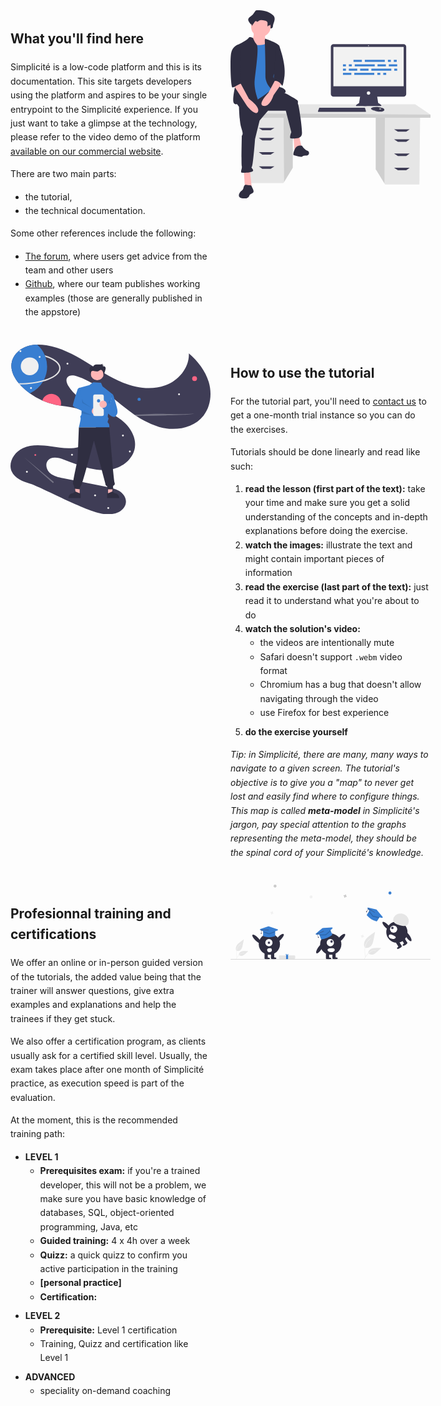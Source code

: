 <style>
	#homepage {
		line-height: 1.6;
		margin: 2rem;
	}
	#homepage .grid {
		display: grid;
		grid-template-columns: repeat(2, 1fr);
		gap: 2rem;
	}
	#homepage .grid-col-img {
		text-align: center;
	}
	#homepage .grid-col-img svg {
		max-width: 20rem;
		max-height: 20rem;
	}
	#homepage p, #homepage ul {
		margin-bottom: 0.5rem;
	}
	#homepage .deprecation {
		display: none; /* temporary */
		padding: 1.5rem;
		margin-bottom: 1rem;
		color: #721c24;
		background-color: #f8d7da;
		border: solid .0125rem #f5c6cb;
		text-align: center;
	}
	#homepage .deprecation h2 {
		margin: 0.75rem;
		padding: 0;
	}
</style>
<div id="homepage">
	<div class="deprecation">
		<h1>WARNING: This is the old Simplicité platform documentation!</h1>
		<p>A <strong>brand new documentation</strong> is now available at:<p>
		<h2><a href="https://documentation.simplicite.io">https://documentation.simplicite.io</a></h2>
		<p>We strongly recommend that you use the above new documetation as this old one is not updated anymore (and will be shut down very soon).<p>
	</div>
	<div class="grid">
		<div class="grid-col">
			<h2 id="what-youll-find-here">What you'll find here</h2>
			<p>Simplicité is a low-code platform and this is its documentation. This site targets developers using the platform and aspires to be your single entrypoint to the Simplicité experience. If you just want to take a glimpse at the technology, please refer to the video demo of the platform <a href="https://simplicite.fr/demo-video-plateforme/">available on our commercial website</a>.</p>
			<p>There are two main parts:</p>
			<ul>
				<li>the tutorial,</li>
				<li>the technical documentation.</li>
			</ul>
			<p>Some other references include the following:</p>
			<ul>
				<li><a href="https://community.simplicite.io">The forum</a>, where users get advice from the team and other users</li>
				<li><a href="https://github.com/simplicitesoftware/">Github</a>, where our team publishes working examples (those are generally published in the appstore)</li>
			</ul>
		</div>
		<div class="grid-col-img">
			<svg data-name="Layer 1" xmlns="http://www.w3.org/2000/svg" width="711.1879" height="669.68268" viewBox="0 0 711.1879 669.68268" xmlns:xlink="http://www.w3.org/1999/xlink"><title>feeling_proud</title><polygon points="516.326 380.018 516.326 565.013 547.27 615.443 549.625 619.279 671.722 619.279 674.189 380.018 516.326 380.018" fill="#e6e6e6"/><polygon points="516.326 380.018 516.326 565.013 547.27 615.443 549.169 380.018 516.326 380.018" opacity="0.1"/><polygon points="221.566 375.084 221.566 560.08 190.622 610.51 188.267 614.345 66.17 614.345 63.703 375.084 221.566 375.084" fill="#e6e6e6"/><polygon points="221.566 375.084 221.566 560.08 190.622 610.51 188.723 375.084 221.566 375.084" opacity="0.1"/><polygon points="711.188 371.385 711.188 382.484 47.67 382.484 47.67 366.451 109.335 334.385 656.923 334.385 711.188 371.385" fill="#e6e6e6"/><polygon points="711.188 371.385 711.188 382.484 47.67 382.484 47.67 366.451 711.188 371.385" opacity="0.1"/><polygon points="142.635 426.883 113.035 426.883 100.702 418.25 156.201 418.25 142.635 426.883" fill="#3f3d56"/><polygon points="142.635 462.649 113.035 462.649 100.702 454.016 156.201 454.016 142.635 462.649" fill="#3f3d56"/><polygon points="142.635 513.215 113.035 513.215 100.702 504.581 156.201 504.581 142.635 513.215" fill="#3f3d56"/><polygon points="142.635 563.78 113.035 563.78 100.702 555.147 156.201 555.147 142.635 563.78" fill="#3f3d56"/><polygon points="595.257 431.816 624.857 431.816 637.19 423.183 581.691 423.183 595.257 431.816" fill="#3f3d56"/><polygon points="595.257 467.582 624.857 467.582 637.19 458.949 581.691 458.949 595.257 467.582" fill="#3f3d56"/><polygon points="595.257 518.148 624.857 518.148 637.19 509.515 581.691 509.515 595.257 518.148" fill="#3f3d56"/><polygon points="595.257 568.713 624.857 568.713 637.19 560.08 581.691 560.08 595.257 568.713" fill="#3f3d56"/><path d="M859.81989,235.61493H610.63446a9.4227,9.4227,0,0,0-9.42389,9.42389V412.89655a9.4227,9.4227,0,0,0,9.42389,9.42388h94.5929l-3.54389,22.62623s-20.25281,10.75927-6.01251,11.07574,81.32764,0,81.32764,0,12.97448,0-7.59479-11.39221l-3.33362-22.30976h93.7497a9.42266,9.42266,0,0,0,9.42388-9.42388V245.03882A9.42266,9.42266,0,0,0,859.81989,235.61493Z" transform="translate(-244.40605 -115.15866)" fill="#3f3d56"/><rect x="365.82336" y="130.42445" width="249.99557" height="139.87094" fill="#f2f2f2"/><circle cx="490.82114" cy="125.99415" r="1.58225" fill="#f2f2f2"/><circle cx="490.82114" cy="294.34559" r="6.01255" fill="#f2f2f2"/><polygon points="481.452 357.952 481.452 361.117 311.202 361.117 311.202 358.585 311.436 357.952 315.632 346.56 477.971 346.56 481.452 357.952" fill="#3f3d56"/><path d="M791.37558,470.01266c-.31011,1.3259-1.481,2.72467-4.1265,4.04741-9.4935,4.74675-28.797-1.2658-28.797-1.2658s-14.87315-2.53161-14.87315-9.17706a11.86592,11.86592,0,0,1,1.30377-.77528c3.99133-2.11163,17.2253-7.32222,40.69051.22062a9.78618,9.78618,0,0,1,4.46035,2.923A4.667,4.667,0,0,1,791.37558,470.01266Z" transform="translate(-244.40605 -115.15866)" fill="#3f3d56"/><path d="M791.37558,470.01266c-11.62,4.45247-21.97744,4.78472-32.607-2.59805a23.34328,23.34328,0,0,0-13.88583-4.57268c3.99133-2.11163,17.2253-7.32222,40.69051.22062a9.78618,9.78618,0,0,1,4.46035,2.923A4.667,4.667,0,0,1,791.37558,470.01266Z" transform="translate(-244.40605 -115.15866)" opacity="0.1"/><ellipse cx="532.40017" cy="350.99016" rx="4.11385" ry="1.2658" fill="#f2f2f2"/><polygon points="481.452 357.952 481.452 361.117 311.202 361.117 311.202 358.585 311.436 357.952 481.452 357.952" opacity="0.1"/><path d="M339.06751,115.15881a8.55394,8.55394,0,0,0-4.96126,1.1083c-1.476,1.0108-2.40629,2.78162-3.35588,4.42947a52.98576,52.98576,0,0,1-14.43428,16.30464c-4.28894,3.142-9.74169,7.05966-9.00789,12.85269a17.37163,17.37163,0,0,0,2.09058,5.4255c3.9566,7.987,14.75357,14.15926,13.69156,23.27309,3.931-6.58092-1.327-9.835,2.604-16.41586,1.87205-3.134,5.12412-6.67168,7.95054-4.70353.94637.659,1.56777,1.84095,2.55314,2.41917,2.35122,1.37972,4.85259-1.258,6.93387-3.12633,7.17685-6.44263,17.383-4.7548,26.31387-2.74743,4.21624.94767,8.8473,2.191,11.33971,6.2207,3.277,5.29821-3.11344,11.02034-4.72807,17.01049a3.264,3.264,0,0,0,3.50293,4.06214c2.67975-.26434,5.8542-.481,6.01278-1.65694,3.37154.12,7.50269-.26181,8.94728-3.7725a14.76216,14.76216,0,0,0,.69252-4.29319c.5302-5.89718,3.0331-11.27719,4.69119-16.88993s2.37906-12.1905-.41909-17.1668a19.86362,19.86362,0,0,0-3.666-4.45557C379.94,117.67017,359.06259,115.136,339.06751,115.15881Z" transform="translate(-244.40605 -115.15866)" fill="#2f2e41"/><path d="M326.54375,190.06386s3.4534,28.7784-9.20909,31.08068,11.51136,41.4409,11.51136,41.4409l57.55681,6.90682-13.81364-46.04545s-9.20909-3.45341-3.4534-26.47613S326.54375,190.06386,326.54375,190.06386Z" transform="translate(-244.40605 -115.15866)" fill="#ffb8b8"/><polygon points="47.028 569.318 51.633 632.631 75.806 632.631 68.9 569.318 47.028 569.318" fill="#ffb8b8"/><polygon points="224.303 449.6 227.756 502.552 254.233 491.041 243.872 447.298 224.303 449.6" fill="#ffb8b8"/><path d="M274.16705,442.73826s1.15113,66.7659,8.058,88.63749,5.75568,23.02272,4.60455,26.47613-2.30228,1.15114-2.30228,6.90682-2.30227,96.69544,0,104.7534-6.90681,21.87159,0,23.02272,39.13863,0,40.28977-6.90682-9.20909-9.20909-4.60454-13.81363,11.51136-98.99772,11.51136-98.99772l16.11591-65.61476,29.92954-34.53409H441.0818l19.56932,75.975s-8.058,21.87159-2.30228,21.87159,40.28977,6.90682,40.28977-18.41818S487.12725,451.94735,484.825,449.64508s1.15113-10.36023-2.30228-13.81364-43.74317-27.62727-58.70794-32.23181S387.857,393.51476,387.857,393.51476Z" transform="translate(-244.40605 -115.15866)" fill="#2f2e41"/><path d="M498.63861,596.99051s-17.267-5.75568-25.325,11.51137-4.60454,21.87159-4.60454,21.87159,26.47613,9.20909,31.08068,4.60454c2.00333-2.00334,8.36471-2.69926,14.91273-2.84621,9.97289-.22381,12.62625-14.33323,3.20748-17.61885q-.42145-.147-.85317-.25539C507.8477,611.95529,498.63861,596.99051,498.63861,596.99051Z" transform="translate(-244.40605 -115.15866)" fill="#2f2e41"/><circle cx="108.03826" cy="59.36486" r="34.53409" fill="#ffb8b8"/><path d="M307.55,235.53374s56.40567,11.51136,70.21931-6.90682,19.56931,51.80113,19.56931,51.80113l6.90682,73.67272-10.36023,40.28977s-54.1034,43.74318-71.37044,47.19658-43.74318,5.75569-43.74318,5.75569,8.058-127.77613,8.058-130.0784S307.55,235.53374,307.55,235.53374Z" transform="translate(-244.40605 -115.15866)" fill="#387ed1"/><path d="M324.70433,213.94456s-12.54979-7.18923-16.0032-.28241S273.01591,237.836,269.5625,237.836s6.90682,95.54431,2.30227,107.05567S245.38864,440.436,258.05114,447.34281s3.45341-6.90682,16.11591,10.36022,74.82385,17.267,78.27726,10.36023-27.62727-58.708-21.87159-107.05567,14.96477-115.11362,6.90682-124.32271S324.70433,213.94456,324.70433,213.94456Z" transform="translate(-244.40605 -115.15866)" fill="#2f2e41"/><path d="M366.258,221.7201l1.60341-5.518s47.89544,15.87824,50.19772,26.23847,1.15113,82.88181-6.90682,88.63749-19.56932,14.96477-11.51136,28.7784,17.267,28.77841,24.17386,29.92954,19.56931,9.20909,16.1159,17.267-44.89431-6.90682-44.89431-6.90682-27.62727-20.72045-26.47613-52.95227S366.258,221.7201,366.258,221.7201Z" transform="translate(-244.40605 -115.15866)" fill="#2f2e41"/><path d="M406.54771,357.55418l-27.62727,51.80113s-40.28976,41.4409-17.267,46.04545,35.68522-37.9875,35.68522-37.9875l29.92955-42.592Z" transform="translate(-244.40605 -115.15866)" fill="#ffb8b8"/><path d="M340.74981,124.19457a7.83806,7.83806,0,0,0-4.03868.78334,9.41322,9.41322,0,0,0-2.73182,3.13072,39.77267,39.77267,0,0,1-11.7501,11.524c-3.49138,2.22077-7.93014,4.98972-7.3328,9.0842a11.35949,11.35949,0,0,0,1.70182,3.8347,30.16344,30.16344,0,0,1,3.66519,18.80068l9.60011-13.954c1.52393-2.21507,4.17125-4.7155,6.47207-3.32442.77039.46577,1.27623,1.30117,2.07836,1.70985,1.914.97518,3.95021-.88912,5.64447-2.20967,5.84225-4.55361,14.15049-3.36066,21.42059-1.94187,3.43219.66981,7.20207,1.54859,9.231,4.39676,3.37169,4.73311-.149,11.5721,1.81882,17.04a5.02339,5.02339,0,0,0,2.07852-3.31717c2.74457.08484,6.1075-.185,7.28345-2.66638a9.18757,9.18757,0,0,0,.56374-3.03439c.43161-4.16809,2.46907-7.97065,3.81883-11.93769s1.93666-8.61616-.34116-12.13338a14.68107,14.68107,0,0,0-2.98426-3.14917C374.02174,125.96958,357.02664,124.17845,340.74981,124.19457Z" transform="translate(-244.40605 -115.15866)" fill="#2f2e41"/><path d="M406.54771,237.836l10.72528,2.84686s24.95995,63.919,19.20427,107.66222-9.20909,34.53409-9.20909,34.53409-9.20909-20.72046-29.92955-16.11591Z" transform="translate(-244.40605 -115.15866)" fill="#2f2e41"/><path d="M293.02894,739.422c-2.77592,3.77228-2.21935,9.16459-4.67828,13.15075-2.13144,3.45526-6.14837,5.26695-8.81439,8.32869a22.32616,22.32616,0,0,0-2.26617,3.25987c-2.47311,4.14255-4.4833,9.45174-2.04761,13.61641,1.95936,3.35022,6.07786,4.65961,9.855,5.552,4.77407,1.128,9.73436,2.03071,14.56354,1.16876s9.54882-3.819,11.27067-8.41239a32.50011,32.50011,0,0,1,1.2051-3.4007c2.61747-5.15294,10.82749-5.20864,13.50628-10.33,1.87466-3.584.15138-7.91623-1.57118-11.57578l-5.26109-11.1771c-1.74592-3.70919-8.82362-1.57608-12.51339-2.46492C301.46518,735.97844,296.49084,734.70126,293.02894,739.422Z" transform="translate(-244.40605 -115.15866)" fill="#2f2e41"/><path d="M254.59773,380.5769l48.34772,74.82386s29.92954,37.98749,39.13863,20.72045-32.23181-46.04545-32.23181-46.04545L278.77159,372.519Z" transform="translate(-244.40605 -115.15866)" fill="#ffb8b8"/><path d="M278.77159,240.13828,269.5625,237.836s-18.41818,5.75568-23.02272,29.92954-1.15114,120.86931,4.60454,122.02044,28.42725-16.83663,32.05624-13.02286-7.88238-15.75554-4.429-26.11577S278.77159,240.13828,278.77159,240.13828Z" transform="translate(-244.40605 -115.15866)" fill="#2f2e41"/><g id="f3c2397c-d780-4cc6-97d8-1503d8277a2c" data-name="Group 13"><rect id="ad41612f-86f7-46b2-a964-3a5da7bcf3cf" data-name="Rectangle 55" x="437.40692" y="176.36275" width="29.75235" height="7.1626" fill="#387ed1"/><rect id="b9a0b375-cc2a-4c59-8850-661af54e4f62" data-name="Rectangle 56" x="559.72215" y="176.36275" width="10.46842" height="7.1626" fill="#387ed1"/><rect id="e174c2ab-9bc5-41ec-b37c-b06fbf8a9878" data-name="Rectangle 57" x="580.65899" y="176.36275" width="10.46842" height="7.1626" fill="#387ed1"/><rect id="ba2479ac-4c7d-43b4-a028-73b1e20e4002" data-name="Rectangle 58" x="477.62768" y="176.36275" width="71.07506" height="7.1626" fill="#387ed1"/><rect id="ac60ef86-00f2-480b-8171-28b6fdfc1958" data-name="Rectangle 59" x="399.94099" y="222.6442" width="29.75235" height="7.1626" fill="#387ed1"/><rect id="b3d8298d-cd65-487a-8b19-4cee946356e7" data-name="Rectangle 60" x="522.25621" y="222.6442" width="10.46842" height="7.1626" fill="#387ed1"/><rect id="ed27f15f-f0c4-4569-8330-a6688f8e356c" data-name="Rectangle 61" x="543.19305" y="222.6442" width="10.46842" height="7.1626" fill="#387ed1"/><rect id="f685c005-adaf-4d60-acda-005b037d82a6" data-name="Rectangle 62" x="440.16176" y="222.6442" width="71.07506" height="7.1626" fill="#387ed1"/><rect id="eca7c7fc-83f8-48ca-a588-6606db47af3f" data-name="Rectangle 63" x="522.80718" y="192.34088" width="29.75235" height="7.1626" fill="#387ed1"/><rect id="a71b5b2f-f8b9-481d-a301-5e3357e5fe42" data-name="Rectangle 64" x="563.02795" y="192.34088" width="29.75235" height="7.1626" fill="#387ed1"/><rect id="abb3a25a-f854-41fc-8391-e6ad9fbe2417" data-name="Rectangle 66" x="399.94099" y="192.34088" width="10.46842" height="7.1626" fill="#387ed1"/><rect id="add2b425-b775-4eb5-9c25-8c4c14f957c9" data-name="Rectangle 67" x="420.87784" y="192.34088" width="10.46842" height="7.1626" fill="#387ed1"/><rect id="b7159612-3b84-4b0b-a885-612eaab04c06" data-name="Rectangle 68" x="441.81466" y="192.34088" width="71.07506" height="7.1626" fill="#387ed1"/><rect id="edfc7301-4de5-47dc-80e2-1ae2da982d6d" data-name="Rectangle 69" x="461.09859" y="207.76802" width="29.75235" height="7.1626" fill="#387ed1"/><rect id="e1009f91-6275-4375-80fa-0d778e331fdc" data-name="Rectangle 70" x="420.87783" y="207.76802" width="29.75235" height="7.1626" fill="#387ed1"/><rect id="a060fb9f-1f1a-4862-9a69-16dd49199e18" data-name="Rectangle 71" x="399.941" y="207.76802" width="10.46842" height="7.1626" fill="#387ed1"/><rect id="b6754d5f-104f-449c-b9a9-cf9ac82bf5fe" data-name="Rectangle 73" x="582.31189" y="207.76802" width="10.46842" height="7.1626" fill="#387ed1"/><rect id="e6ed1ccd-2cfd-450f-a339-07df3a1ee6bb" data-name="Rectangle 74" x="500.76841" y="207.76802" width="71.07506" height="7.1626" fill="#387ed1"/></g></svg>
		</div>
		<div class="grid-col-img">
			<svg data-name="Layer 1" xmlns="http://www.w3.org/2000/svg" width="926.63239" height="785.99373" viewBox="0 0 926.63239 785.99373" xmlns:xlink="http://www.w3.org/1999/xlink"><path d="M1030.88654,386.0594c-46.33985,59.26-133.78028,72.83-206.12989,52.19a335.51025,335.51025,0,0,1-68.1001-28.35c-12.54-6.81-24.77978-14.28-36.77-22.24-2.9502-1.95-5.89991-3.93-8.81983-5.95q-2.98534-2.04-5.95019-4.12994c-24.76026-17.42-48.54981-36.53-71.94-55.53-58.39013-47.43-118.37988-96.32-190.12011-118.95-14.77979-4.66-33.89991-6.84-43.04,5.68-7.92969,10.87-3.08985,26.26,3.62012,37.92005,24.89013,43.19,70.06982,70.46,115.29,91.43,45.21973,20.97,93.12012,37.96,132.42969,68.62,39.31006,30.66,69.32031,79.39,61.28028,128.58-6.93018,42.39-41.54,76.83-81.78028,91.84-40.23974,15-85.11963,12.91-126.94971,3.17-41.83007-9.75-81.54-26.76-121.91015-41.42-24.33985-8.85-56.15967-14.97-72.31006,5.28-13.63965,17.11-5.7998,44.1,10.81006,58.34s39.09033,19.01,60.54,23.29q99.90015,19.95,199.80029,39.89c20.42969,4.07,41.33984,8.33,59.13965,19.17,17.80029,10.83,32.16016,29.75,31.65039,50.58-.51025,20.53-15.54,38.67-33.96045,47.76-18.40967,9.08-39.66992,10.48-60.17969,9.5-76.85986-3.68-297.21-125.79-350.06006-141.4-33.96-10.02-71.08984-24.74-85.41015-57.12006-17.83008-40.31,11.51025-89.07995,51.56006-107.49,40.04-18.42,86.46-14.34,130.10009-8.13995,43.64014,6.19995,88.71973,14.09,131.2002,2.31,42.47949-11.78,81.3999-50.18006,77.21-94.06-3.65039-38.18005-38.04-66.95-74.23047-79.63-28.32959-9.93-58.46972-12.63-88.22949-17.1-8.26025-1.23-16.49023-2.61-24.64014-4.31a307.086,307.086,0,0,1-60.75-19.5,312.92391,312.92391,0,0,1-58.04-33.31,305.265,305.265,0,0,1-40.31982-35.01q-2.83521-2.93994-5.61035-6.01c-1.75977-1.96-3.5-3.96-5.19971-6-22.12012-26.43-38.46045-58.98-33.56006-92.51995,4.88965-33.45,30.96-61.3,62-74.68,17.93994-7.73,37.29-11.19,56.87989-11.69a233.79559,233.79559,0,0,1,42.77978,3.08c65.41016,10.46,125.3501,42.24005,181.96045,76.65,56.59961,34.41,111.75977,72.18,173.28955,96.71,61.53027,24.54,131.57031,34.93,193.99023,12.74,62.41993-22.18,113.69971-82.7,110.64991-148.87,41.3999,35.65,76.58008,80.46,92.16015,132.82C1070.79669,282.5594,1064.53644,343.01942,1030.88654,386.0594Z" transform="translate(-136.6838 -57.00314)" fill="#3f3d56"/><circle cx="595.91072" cy="253.39374" r="7.27771" fill="#387ed1"/><circle cx="852.91072" cy="157.39374" r="11.25197" fill="#ff6584"/><circle cx="114.91072" cy="511.39374" r="4.15748" fill="#ff6584"/><path d="M370.92657,329.39937a44.42971,44.42971,0,0,1-1.2998,10.7c-8.26025-1.23-16.49023-2.61-24.64014-4.31a307.086,307.086,0,0,1-60.75-19.5,44.3374,44.3374,0,0,1,86.68994,13.11Z" transform="translate(-136.6838 -57.00314)" fill="#ff6584"/><circle cx="780.91072" cy="230.39374" r="4.25197" fill="#f0f0f0"/><circle cx="391.91072" cy="698.39374" r="4.25197" fill="#f0f0f0"/><circle cx="452.91072" cy="757.39374" r="4.25197" fill="#f0f0f0"/><circle cx="75.91072" cy="589.39374" r="4.25197" fill="#f0f0f0"/><circle cx="284.91072" cy="510.39374" r="4.25197" fill="#f0f0f0"/><circle cx="263.91072" cy="88.39374" r="4.25197" fill="#f0f0f0"/><circle cx="520.91072" cy="421.39374" r="4.25197" fill="#f0f0f0"/><circle cx="552.91072" cy="495.39374" r="4.25197" fill="#f0f0f0"/><path d="M291.52716,220.72761q9.0747-2.73879,17.36182-5.93548c33.96045-13.11719,53.438-30.91113,53.438-48.82031s-19.47753-35.70313-53.438-48.82032q-5.0376-1.94568-10.38575-3.72345a136.34021,136.34021,0,0,1-6.97607,107.29956Z" transform="translate(-136.6838 -57.00314)" fill="none"/><path d="M306.32648,158.96937a135.44,135.44,0,0,1-14.79981,61.76q-1.93506,3.78-4.1001,7.43a136.43138,136.43138,0,0,1-61.23,54.82,305.26946,305.26946,0,0,1-40.31982-35.01q-2.83521-2.94-5.61035-6.01c-1.75977-1.96-3.5-3.96-5.19971-6-22.12012-26.43-38.46045-58.98-33.56006-92.51995,4.88965-33.45,30.96-61.30005,62-74.68006,17.93994-7.73,37.29-11.18994,56.87989-11.68994a136.1263,136.1263,0,0,1,35.33007,49.16c1,2.37,1.91993,4.77,2.79,7.2A135.75647,135.75647,0,0,1,306.32648,158.96937Z" transform="translate(-136.6838 -57.00314)" fill="#387ed1"/><path d="M368.32648,165.96937c0,20.83-20.33985,40.15-57.27979,54.42-7.39014,2.86-15.30029,5.45-23.62012,7.77-31.14013,8.68-68.20019,13.49-107.16015,13.8-1.75977-1.96-3.5-3.96-5.19971-6,.41992.01.83984.01,1.25977.01,42.31006,0,82.45019-5.36,115.20019-15.24,6.04981-1.83,11.8501-3.81,17.35987-5.94,33.96-13.11,53.43994-30.91,53.43994-48.82,0-17.91-19.48-35.7-53.43994-48.82q-5.03981-1.95-10.37989-3.72c-.87011-2.43-1.79-4.83-2.79-7.2q7.97975,2.49,15.33008,5.32C347.98663,125.81935,368.32648,145.14937,368.32648,165.96937Z" transform="translate(-136.6838 -57.00314)" fill="#e4e4e4"/><circle cx="45.91072" cy="30.39374" r="4.25197" fill="#f0f0f0"/><circle cx="134.91072" cy="57.39374" r="4.25197" fill="#f0f0f0"/><circle cx="88.91072" cy="100.39374" r="41.34843" fill="#f0f0f0"/><path d="M989.19659,376.23939c-9.28027,2.74-29.74023,4.76-52.24023,6-22.48975,1.23-47.15967,1.77-71.52,2.29q-63.95947,1.38008-127.90967,2.77-8.79052.195-17.64013.36c-2.9502-1.95-5.89991-3.93-8.81983-5.95,5.23.03,10.46,0,15.6499-.1,22.16993-.44,40.93994-2.17,62.31983-2.99,32.8999-1.27,68.41992-.27,102.71.24C926.03644,379.37941,965.10626,379.18941,989.19659,376.23939Z" transform="translate(-136.6838 -57.00314)" fill="#f0f0f0" opacity="0.3"/><path d="M334.76739,691.47011,198.8465,578.23939,330.89142,696.00551a3.15089,3.15089,0,1,0,3.876-4.5354Z" transform="translate(-136.6838 -57.00314)" fill="#f0f0f0" opacity="0.3"/><circle cx="94.91072" cy="201.39374" r="4.25197" fill="#f0f0f0"/><polygon points="452.017 694.074 469.604 694.073 477.971 626.236 452.014 626.237 452.017 694.074" fill="#ffb6b6"/><path d="M584.21461,745.3347l4.95031-.0002,19.32677-7.85976,10.35857,7.85856h.0014a22.07371,22.07371,0,0,1,22.07254,22.07219v.71727l-56.70854.0021Z" transform="translate(-136.6838 -57.00314)" fill="#2f2e41"/><polygon points="320.308 694.074 302.721 694.073 294.354 626.236 320.311 626.237 320.308 694.074" fill="#ffb6b6"/><path d="M461.47733,768.12486l-56.70854-.0021v-.71727a22.07373,22.07373,0,0,1,22.07255-22.07219h.0014l10.35856-7.85856,19.32678,7.85976,4.9503.0002Z" transform="translate(-136.6838 -57.00314)" fill="#2f2e41"/><path d="M520.00914,231.19113,502.20127,244.7512,454.89616,257.279s16.95034,118.9604,8.95034,126.9604-.785,8.215-2.3925,18.60751-8.0134,37.83062-8.0134,37.83062l141.18774,0s1.13768-17.05233-5.82208-20.74524,6.41582-20.92914.728-23.811,2.31221-27.88189,2.31221-27.88189l17.33726-81.84953-46.11409-36.07971-7.01323-16.89753Z" transform="translate(-136.6838 -57.00314)" fill="#387ed1"/><circle cx="405.54518" cy="274.32837" r="6.16142" fill="#f2f2f2"/><path d="M453.4406,440.67752l-5.82221,149.921S422.47986,701.32826,426.8465,704.23939s6.21647,20.26918,6.21647,20.26918l24.74427,2.91107s0-11.64434,5.8222-16.011,59.67731-209.59827,59.67731-209.59827l52.53975,198.429s1.31535,11.16933,5.682,11.16933,5.8222,16.011,5.8222,16.011h24.7442v-16.011s11.11824-3.525,6.75161-15.16933-24.21816-255.56184-24.21816-255.56184Z" transform="translate(-136.6838 -57.00314)" fill="#2f2e41"/><circle cx="401.81722" cy="135.41526" r="29.83864" fill="#ffb6b6"/><polygon points="452.85 269.414 458.672 273.781 461.583 253.403 452.85 269.414" opacity="0.1" style="isolation:isolate"/><path d="M457.68656,257.16325s-7.27771-1.45554-11.64435,11.64435-20.37763,62.58838-20.37763,71.32162S525.37479,387.396,525.37479,387.396L515,351l-45.66916-23.97063Z" transform="translate(-136.6838 -57.00314)" fill="#387ed1"/><circle cx="393.3162" cy="307.99686" r="17" fill="#ffb6b6"/><polygon points="331.316 251.997 332.647 270.026 374.878 292.192 337.316 266.997 331.316 251.997" opacity="0.1" style="isolation:isolate"/><path d="M569.523,311.57037h-.54786V296.5621a8.68635,8.68635,0,0,0-8.68634-8.6864H528.49175a8.68638,8.68638,0,0,0-8.68641,8.68637v82.33658a8.68636,8.68636,0,0,0,8.68634,8.6864h31.79706a8.68638,8.68638,0,0,0,8.6864-8.68637V322.25354h.54786Z" transform="translate(-136.6838 -57.00314)" fill="#f0f0f0"/><path d="M609.18376,286.38986s4.36664,2.9111,7.27771,16.011,21.83313,62.58838,14.55542,74.23273-9.42613,24.07235-34.17039,6.60582l-34.24019-31.35005,24.74426-23.2887,10.18878,7.27771Z" transform="translate(-136.6838 -57.00314)" fill="#387ed1"/><circle cx="408.09493" cy="260.29233" r="7.27771" fill="#387ed1"/><circle cx="429.16269" cy="276.23626" r="17" fill="#ffb6b6"/><polygon points="330.514 306.41 379.316 327.997 329.158 318.194 330.514 306.41" opacity="0.1" style="isolation:isolate"/><path d="M508.39724,198.36486,504.30036,182.773c-1.069-4.06825-2.1468-8.2188-1.90666-12.41829s2.02153-8.53306,5.55953-10.80812,8.93887-1.73765,11.21552,1.79934c.43269-5.6477,5.57051-9.99191,11.02167-11.5309s11.23883-.93036,16.89712-.67071,11.63086.07839,16.51434-2.79133a5.11236,5.11236,0,0,1-2.289,6.0413,4.96273,4.96273,0,0,0,5.99526-3.162,12.87951,12.87951,0,0,1-3.38121,8.84533A9.47453,9.47453,0,0,1,576.173,161.5452c2.49223,4.32072,1.09576,9.747-.36235,14.5171l-7.48376,24.48244c-1.13493-3.72175-1.349-7.651-1.95614-11.49426s-1.68723-7.76808-4.22427-10.71815-6.84639-4.65853-10.45111-3.19377c-2.02248.82183-3.56457,2.4891-5.39049,3.68569-3.74646,2.45519-8.512,2.80734-12.96327,2.30773s-8.789-1.76713-13.2396-2.27343c-2.78658-.317-5.89639-.23309-7.9989,1.623a10.28106,10.28106,0,0,0-2.73826,5.46723,43.4859,43.4859,0,0,0-1.158,12.5407" transform="translate(-136.6838 -57.00314)" fill="#2f2e41"/></svg>
		</div>
		<div class="grid-col">
			<h2 id="how-to-use-the-tutorial">How to use the tutorial</h2>
			<p>For the tutorial part, you'll need to <a href="https://simplicitesoftware.com/contact/">contact us</a> to get a one-month trial instance so you can do the exercises.</p>
			<p>Tutorials should be done linearly and read like such:</p>
			<ol>
				<li><strong>read the lesson (first part of the text):</strong> take your time and make sure you get a solid understanding of the concepts and in-depth explanations before doing the exercise.</li>
				<li><strong>watch the images:</strong> illustrate the text and might contain important pieces of information</li>
				<li><strong>read the exercise (last part of the text):</strong> just read it to understand what you're about to do
				</li>
				<li><strong>watch the solution's video:</strong>
					<ul>
						<li>the videos are intentionally mute</li>
						<li>Safari doesn't support <code>.webm</code> video format</li>
						<li>Chromium has a bug that doesn't allow navigating through the video</li>
						<li>use Firefox for best experience</li>
					</ul>
				</li>
				<li><strong>do the exercise yourself</strong></li>
			</ol>
			<p><em>Tip: in Simplicité, there are many, many ways to navigate to a given screen. The tutorial's objective is to give you a "map" to never get lost and easily find where to configure things. This map is called <strong>meta-model</strong> in Simplicité's jargon, pay special attention to the graphs representing the meta-model, they should be the spinal cord of your Simplicité's knowledge.</em></p>
		</div>
		<div class="grid-col">
			<h2 id="profesionnal-training-and-certifications">Profesionnal training and certifications</h2>
			<p>We offer an online or in-person guided version of the tutorials, the added value being that the trainer will answer questions, give extra examples and explanations and help the trainees if they get stuck.</p>
			<p>We also offer a certification program, as clients usually ask for a certified skill level. Usually, the exam takes place after one month of Simplicité practice, as execution speed is part of the evaluation.</p>
			<p>At the moment, this is the recommended training path:</p>
			<ul>
				<li><strong>LEVEL 1</strong>
					<ul>
						<li><strong>Prerequisites exam:</strong> if you're a trained developer, this will not be a problem, we make sure you have basic knowledge of databases, SQL, object-oriented programming, Java, etc</li>
						<li><strong>Guided training:</strong> 4 x 4h over a week</li>
						<li><strong>Quizz:</strong> a quick quizz to confirm you active participation in the training</li>
						<li><strong>[personal practice]</strong></li>
						<li><strong>Certification:</strong></li>
					</ul>
				</li>
				<li><strong>LEVEL 2</strong>
					<ul>
						<li><strong>Prerequisite:</strong> Level 1 certification</li>
						<li>Training, Quizz and certification like Level 1</li>
					</ul>
				</li>
				<li><strong>ADVANCED</strong>
					<ul>
						<li>speciality on-demand coaching</li>
					</ul>
				</li>
			</ul>
		</div>
		<div class="grid-col">
			<svg data-name="Layer 1" xmlns="http://www.w3.org/2000/svg" width="811" height="304" viewBox="0 0 811 304" xmlns:xlink="http://www.w3.org/1999/xlink"><path id="b659e8b5-7e24-4e9b-ab8e-27842b197401-566" data-name="Path 438" d="M217.77176,566.343a17.58427,17.58427,0,0,0,16.98013-2.991c5.94728-4.99209,7.81231-13.21366,9.32907-20.82834L248.56858,520l-9.39515,6.46911c-6.75688,4.65223-13.66552,9.45394-18.34348,16.19234s-6.71882,15.93761-2.96132,23.22918" transform="translate(-194.5 -298)" fill="#e6e6e6"/><path id="bfce889d-851c-4599-b1ba-72c9c39792e6-567" data-name="Path 439" d="M219.22247,595.18022c-1.18251-8.61522-2.39918-17.34184-1.56772-26.04943.73684-7.73336,3.09625-15.2853,7.89965-21.48006a35.73253,35.73253,0,0,1,9.16783-8.30783c.91655-.57839,1.76033.874.84769,1.45016a33.97047,33.97047,0,0,0-13.43763,16.2125c-2.92549,7.44053-3.39524,15.55183-2.89133,23.456.30459,4.77987.95183,9.5284,1.60187,14.27133a.87009.87009,0,0,1-.58678,1.033.8449.8449,0,0,1-1.033-.58676Z" transform="translate(-194.5 -298)" fill="#f2f2f2"/><path id="ac886c1d-ef9d-4a77-9e33-50e4cbfa9f0b-568" data-name="Path 442" d="M227.73409,581.35626a12.94434,12.94434,0,0,0,11.27866,5.823c5.711-.271,10.47016-4.25524,14.754-8.039l12.67337-11.18963-8.38733-.40143c-6.03182-.28891-12.21929-.5599-17.96443,1.30232s-11.0435,6.337-12.09387,12.28369" transform="translate(-194.5 -298)" fill="#e6e6e6"/><path id="f8957600-c762-4aa2-be12-aeea5f20d384-569" data-name="Path 443" d="M215.87986,600.13256c5.69307-10.0732,12.296-21.26842,24.09536-24.84675a26.88752,26.88752,0,0,1,10.13421-1.04646c1.07613.093.80737,1.75136-.26652,1.659a24.97945,24.97945,0,0,0-16.1733,4.27878A42.03757,42.03757,0,0,0,222.55332,592.173c-1.841,2.80344-3.48986,5.72556-5.13878,8.64376C216.88767,601.74956,215.34683,601.076,215.87986,600.13256Z" transform="translate(-194.5 -298)" fill="#f2f2f2"/><path id="f5e70a17-e793-41c1-a2dd-69237c970f4c-570" data-name="Path 438" d="M738.52678,553.17582a24.21461,24.21461,0,0,0,23.38269-4.11877c8.18977-6.87442,10.758-18.196,12.84671-28.68191l6.17972-31.01657-12.93769,8.90836c-9.30465,6.40642-18.81827,13.01867-25.26012,22.29786s-9.25222,21.94707-4.07792,31.988" transform="translate(-194.5 -298)" fill="#e6e6e6"/><path id="b90780e1-a28a-4a8c-9c47-a4f5fb7f1aa8-571" data-name="Path 439" d="M740.5245,592.88638c-1.6284-11.86369-3.30382-23.88079-2.15885-35.87167,1.01467-10.64932,4.26374-21.04881,10.87831-29.57938a49.20592,49.20592,0,0,1,12.62466-11.44039c1.26215-.79648,2.42409,1.20354,1.16733,1.997a46.77943,46.77943,0,0,0-18.50445,22.32562c-4.02858,10.24607-4.67546,21.41582-3.98155,32.3003.41944,6.58217,1.31075,13.1212,2.20588,19.65251a1.19816,1.19816,0,0,1-.808,1.4225,1.16348,1.16348,0,0,1-1.42253-.808Z" transform="translate(-194.5 -298)" fill="#f2f2f2"/><path id="b244f669-d0df-4dab-b5dc-a763144460fd-572" data-name="Path 442" d="M752.24552,573.84993a17.82513,17.82513,0,0,0,15.53142,8.01861c7.8644-.37318,14.41806-5.85972,20.31712-11.07026l17.452-15.4088-11.54987-.55281c-8.30619-.39784-16.82672-.771-24.73813,1.79338s-15.20758,8.72639-16.654,16.91541" transform="translate(-194.5 -298)" fill="#e6e6e6"/><path id="e7416fa3-7efb-4d63-8b89-2e15a53e835a-573" data-name="Path 443" d="M735.92151,599.70607c7.83972-13.87143,16.93235-29.28794,33.1808-34.21552a37.02609,37.02609,0,0,1,13.95545-1.44105c1.48189.128,1.1118,2.41174-.367,2.28454a34.39829,34.39829,0,0,0-22.27164,5.89215c-6.27994,4.27453-11.16975,10.21755-15.30781,16.51907-2.53511,3.86051-4.80576,7.88445-7.07642,11.903C737.30934,601.93277,735.1875,601.00523,735.92151,599.70607Z" transform="translate(-194.5 -298)" fill="#f2f2f2"/><path d="M665.04913,344.4563a3.67458,3.67458,0,0,1-2.04749-4.441,1.76625,1.76625,0,0,0,.0799-.40753h0a1.84257,1.84257,0,0,0-3.31046-1.22119h0a1.766,1.766,0,0,0-.2039.36178,3.67459,3.67459,0,0,1-4.441,2.04749,1.76539,1.76539,0,0,0-.40754-.0799h0a1.84259,1.84259,0,0,0-1.2212,3.31046h0a1.76552,1.76552,0,0,0,.36181.20389,3.67462,3.67462,0,0,1,2.04748,4.441,1.76574,1.76574,0,0,0-.07991.40753h0A1.84257,1.84257,0,0,0,659.13728,350.3h0a1.76582,1.76582,0,0,0,.2039-.36179,3.67458,3.67458,0,0,1,4.441-2.04748,1.767,1.767,0,0,0,.40755.07989h0a1.84256,1.84256,0,0,0,1.22119-3.31045h0A1.76749,1.76749,0,0,0,665.04913,344.4563Z" transform="translate(-194.5 -298)" fill="#cbcbcb" style="isolation:isolate"/><path d="M735.04913,507.4563a3.67458,3.67458,0,0,1-2.04749-4.441,1.76625,1.76625,0,0,0,.0799-.40753h0a1.84257,1.84257,0,0,0-3.31046-1.22119h0a1.766,1.766,0,0,0-.2039.36178,3.67459,3.67459,0,0,1-4.441,2.04749,1.76539,1.76539,0,0,0-.40754-.0799h0a1.84259,1.84259,0,0,0-1.2212,3.31046h0a1.76552,1.76552,0,0,0,.36181.20389,3.67462,3.67462,0,0,1,2.04748,4.441,1.76574,1.76574,0,0,0-.07991.40753h0A1.84257,1.84257,0,0,0,729.13728,513.3h0a1.76582,1.76582,0,0,0,.2039-.36179,3.67458,3.67458,0,0,1,4.441-2.04748,1.767,1.767,0,0,0,.40755.07989h0a1.84256,1.84256,0,0,0,1.22119-3.31045h0A1.76749,1.76749,0,0,0,735.04913,507.4563Z" transform="translate(-194.5 -298)" fill="#f1f1f1" style="isolation:isolate"/><path d="M368.04913,412.4563a3.67458,3.67458,0,0,1-2.04749-4.441,1.76625,1.76625,0,0,0,.0799-.40753h0a1.84257,1.84257,0,0,0-3.31046-1.22119h0a1.766,1.766,0,0,0-.2039.36178,3.67459,3.67459,0,0,1-4.441,2.04749,1.76539,1.76539,0,0,0-.40754-.0799h0a1.84259,1.84259,0,0,0-1.2212,3.31046h0a1.76552,1.76552,0,0,0,.36181.20389,3.67462,3.67462,0,0,1,2.04748,4.441,1.76574,1.76574,0,0,0-.07991.40753h0A1.84257,1.84257,0,0,0,362.13728,418.3h0a1.76582,1.76582,0,0,0,.2039-.36179,3.67458,3.67458,0,0,1,4.441-2.04748,1.767,1.767,0,0,0,.40755.07989h0a1.84256,1.84256,0,0,0,1.22119-3.31045h0A1.76749,1.76749,0,0,0,368.04913,412.4563Z" transform="translate(-194.5 -298)" fill="#f1f1f1" style="isolation:isolate"/><circle cx="326.65376" cy="50" r="6" fill="#f1f1f1" style="isolation:isolate"/><circle cx="646.65376" cy="34" r="6" fill="#387ed1"/><circle cx="180.65376" cy="6" r="6" fill="#cbcbcb"/><circle cx="157.57996" cy="241.62342" r="43.06733" fill="#2f2e41"/><rect x="137.95433" y="275.42311" width="13.08374" height="23.44171" fill="#2f2e41"/><rect x="164.12183" y="275.42311" width="13.08373" height="23.44171" fill="#2f2e41"/><ellipse cx="148.85742" cy="299.1374" rx="10.90314" ry="4.08868" fill="#2f2e41"/><ellipse cx="175.02496" cy="298.59223" rx="10.90314" ry="4.08868" fill="#2f2e41"/><ellipse cx="393.18361" cy="515.50225" rx="23.89244" ry="7.50055" transform="translate(-443.88763 131.25771) rotate(-45.0221)" fill="#2f2e41"/><ellipse cx="300.47826" cy="518.50225" rx="7.50055" ry="23.89244" transform="translate(-473.06891 66.11269) rotate(-44.9779)" fill="#2f2e41"/><circle cx="155.76794" cy="235.5202" r="14.71921" fill="#fff"/><circle cx="155.76794" cy="235.5202" r="4.90643" fill="#3f3d56"/><path d="M361.95247,560.74273a9.57244,9.57244,0,0,1-18.83533,3.42884h0l-.00336-.0185c-.94177-5.20214,3.08039-7.043,8.28254-7.98474S361.01076,555.54065,361.95247,560.74273Z" transform="translate(-194.5 -298)" fill="#fff"/><path d="M394.31009,584.82347a3.6605,3.6605,0,0,0-3.65632,3.65632v7.63736a3.66049,3.66049,0,0,0,3.65632,3.65632l58.8298,0a3.66049,3.66049,0,0,0,3.65632-3.65631v-7.63737a3.6605,3.6605,0,0,0-3.65632-3.65632Z" transform="translate(-194.5 -298)" fill="#e5e5e5"/><path d="M428.142,579.7372a1.58575,1.58575,0,0,0-2.166.58036l-2.18619,3.78672-2.14238-4.23416a1.58551,1.58551,0,1,0-2.82945,1.43164l1.66723,3.2952h-.611V600h8.15454l0-15.403h-.8616l1.5553-2.6938A1.58577,1.58577,0,0,0,428.142,579.7372Z" transform="translate(-194.5 -298)" fill="#387ed1"/><path d="M350.97091,511.375a76.08526,76.08526,0,0,1-22.56494-3.44727,2.52873,2.52873,0,0,1-1.7522-2.39746V488a2.50294,2.50294,0,0,1,2.5-2.5h44a2.50294,2.50294,0,0,1,2.5,2.5v17.52a2.50606,2.50606,0,0,1-1.77881,2.39941A79.18482,79.18482,0,0,1,350.97091,511.375Z" transform="translate(-194.5 -298)" fill="#387ed1"/><path d="M375.15377,488v2.93l-23.81006,8.35a2.01556,2.01556,0,0,1-1.37012-.02l-22.81982-8.57V488a2.00583,2.00583,0,0,1,2-2h44A2.00583,2.00583,0,0,1,375.15377,488Z" transform="translate(-194.5 -298)" opacity="0.2"/><path d="M350.67745,495.8916a2.50248,2.50248,0,0,1-.87866-.15869l-34.10107-12.80469a2.50017,2.50017,0,0,1,.06958-4.70605l32.08544-10.97656a2.52519,2.52519,0,0,1,1.59961-.00684l35.81006,11.937a2.5,2.5,0,0,1,.03638,4.731l-33.79468,11.84472A2.49712,2.49712,0,0,1,350.67745,495.8916Z" transform="translate(-194.5 -298)" fill="#387ed1"/><polygon points="125.154 197 124.154 197 124.154 182.5 154.654 182.5 154.654 183.5 125.154 183.5 125.154 197" fill="#3f3d56"/><circle cx="124.65377" cy="198" r="2" fill="#3f3d56"/><circle cx="406.57996" cy="241.62342" r="43.06733" fill="#2f2e41"/><rect x="386.95433" y="275.42311" width="13.08374" height="23.44171" fill="#2f2e41"/><rect x="413.12183" y="275.42311" width="13.08373" height="23.44171" fill="#2f2e41"/><ellipse cx="397.85742" cy="299.1374" rx="10.90314" ry="4.08868" fill="#2f2e41"/><ellipse cx="424.02496" cy="298.59223" rx="10.90314" ry="4.08868" fill="#2f2e41"/><ellipse cx="642.18361" cy="515.50225" rx="23.89244" ry="7.50055" transform="translate(-370.8893 307.39519) rotate(-45.0221)" fill="#2f2e41"/><ellipse cx="556.47826" cy="556.50225" rx="23.89244" ry="7.50055" transform="translate(-412.52142 398.19135) rotate(-55.22521)" fill="#2f2e41"/><circle cx="404.76794" cy="235.5202" r="14.71921" fill="#fff"/><circle cx="409.76794" cy="230.5202" r="4.90643" fill="#3f3d56"/><path d="M616.9152,560.74273c1.44394,5.20124-3.81561,10.18525-11.74756,11.13208s-15.53264-2.502-16.97658-7.70324h0l-.00512-.0185c-1.43622-5.20214,4.69762-7.043,12.631-7.98474S615.47908,555.54065,616.9152,560.74273Z" transform="translate(-194.5 -298)" fill="#fff"/><path d="M586.01091,514.27649a76.08549,76.08549,0,0,1-22.22192,5.2198,2.52873,2.52873,0,0,1-2.52011-1.57069L554.729,501.66092a2.50294,2.50294,0,0,1,1.38685-3.25218l40.82342-16.41486a2.50294,2.50294,0,0,1,3.25218,1.38685l6.53611,16.25516a2.50606,2.50606,0,0,1-.75525,2.8898A79.18506,79.18506,0,0,1,586.01091,514.27649Z" transform="translate(-194.5 -298)" fill="#387ed1"/><path d="M599.7275,483.56726l1.09307,2.71846-18.976,16.62991a2.01554,2.01554,0,0,1-1.27867.49257l-24.36952.562-1.00355-2.4958a2.00583,2.00583,0,0,1,1.10948-2.60174l40.82343-16.41487A2.00584,2.00584,0,0,1,599.7275,483.56726Z" transform="translate(-194.5 -298)" opacity="0.2"/><path d="M579.96232,500.02039a2.50243,2.50243,0,0,1-.87443.18056l-36.41613.84167a2.50018,2.50018,0,0,1-1.69111-4.39226l25.67407-22.15407a2.52524,2.52524,0,0,1,1.48158-.6031l37.678-2.28427a2.5,2.5,0,0,1,1.7987,4.37584L580.677,499.582A2.497,2.497,0,0,1,579.96232,500.02039Z" transform="translate(-194.5 -298)" fill="#387ed1"/><polygon points="356.346 212.767 355.418 213.14 350.009 199.687 378.307 188.308 378.68 189.236 351.309 200.242 356.346 212.767" fill="#3f3d56"/><circle cx="356.25493" cy="213.88135" r="2" fill="#3f3d56"/><path d="M765.03745,437.869A76.08531,76.08531,0,0,1,747.704,423.016a2.52874,2.52874,0,0,1-.22029-2.96133l9.26552-14.88156a2.50294,2.50294,0,0,1,3.44362-.80091l37.35187,23.25592a2.503,2.503,0,0,1,.80091,3.44363l-9.2601,14.87285a2.50607,2.50607,0,0,1-2.77823,1.0967A79.18479,79.18479,0,0,1,765.03745,437.869Z" transform="translate(-194.5 -298)" fill="#387ed1"/><path d="M797.92113,430.80747l-1.54863,2.48728-24.62586-5.49625a2.0156,2.0156,0,0,1-1.15252-.74116l-14.84226-19.33641,1.42178-2.28356a2.00583,2.00583,0,0,1,2.7549-.64072l37.35187,23.25592A2.00583,2.00583,0,0,1,797.92113,430.80747Z" transform="translate(-194.5 -298)" opacity="0.2"/><path d="M772.972,424.56989a2.50263,2.50263,0,0,1-.662-.59912l-22.18077-28.89389a2.50018,2.50018,0,0,1,2.54642-3.95822l33.03913,7.64049a2.52525,2.52525,0,0,1,1.36153.83966l24.09015,29.06058a2.50005,2.50005,0,0,1-2.46964,4.03537l-34.949-7.8069A2.49731,2.49731,0,0,1,772.972,424.56989Z" transform="translate(-194.5 -298)" fill="#387ed1"/><polygon points="552.607 109.416 551.758 108.887 559.422 96.578 585.314 112.699 584.785 113.547 559.742 97.955 552.607 109.416" fill="#3f3d56"/><circle cx="551.65404" cy="110.00027" r="2" fill="#3f3d56"/><circle cx="674.72758" cy="192.62342" r="43.06733" fill="#2f2e41"/><rect x="893.07258" y="514.64598" width="13.08374" height="23.44171" transform="translate(-336.98367 248.35991) rotate(-31.43113)" fill="#2f2e41"/><rect x="870.74471" y="528.29163" width="13.08373" height="23.44171" transform="translate(-347.37573 238.71877) rotate(-31.43113)" fill="#2f2e41"/><ellipse cx="902.14742" cy="538.87471" rx="10.90314" ry="4.08868" transform="translate(-343.13452 251.51609) rotate(-31.43113)" fill="#2f2e41"/><ellipse cx="879.53522" cy="552.05521" rx="10.90314" ry="4.08868" transform="translate(-353.32574 241.65844) rotate(-31.43113)" fill="#2f2e41"/><ellipse cx="828.12393" cy="466.50225" rx="7.50055" ry="23.89244" transform="translate(-281.91356 423.85434) rotate(-44.9779)" fill="#2f2e41"/><ellipse cx="913.82928" cy="507.50225" rx="7.50055" ry="23.89244" transform="translate(-320.74534 313.8443) rotate(-34.77479)" fill="#2f2e41"/><circle cx="661.5396" cy="180.5202" r="14.71921" fill="#fff"/><circle cx="656.5396" cy="175.5202" r="4.90643" fill="#3f3d56"/><path d="M837.08533,503.07331c-2.79112,4.573.92772,10.75961,8.30629,13.81815s15.62275,1.83086,18.41387-2.74214h0l.00991-.01627c2.78393-4.576-2.62325-7.99955-10.00454-11.05358S839.86916,498.49737,837.08533,503.07331Z" transform="translate(-194.5 -298)" fill="#fff"/><path d="M854.77685,436.54712c3.84558-15.487,20.82056-24.60077,37.91474-20.35617s27.83429,20.24029,23.9887,35.72729-16.60394,15.537-33.69812,11.29236S850.93127,452.03415,854.77685,436.54712Z" transform="translate(-194.5 -298)" fill="#e6e6e6"/><path d="M1004.5,602h-809a1,1,0,0,1,0-2h809a1,1,0,0,1,0,2Z" transform="translate(-194.5 -298)" fill="#cbcbcb"/></svg>
		</div>
	</div>
</div>